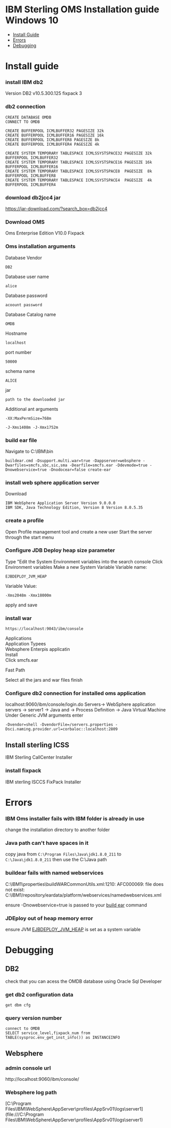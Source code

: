 # IBM Sterling OMS Installation guide Windows 10
- [Install Guide](#Install-guide)
- [Errors](#Errors)
- [Debugging](#Debugging)

# Install guide
### install IBM db2
Version DB2 v10.5.300.125                                                                                                                       fixpack 3
### db2 connection
 
    CREATE DATABASE OMDB
    CONNECT TO OMDB

    CREATE BUFFERPOOL ICMLBUFFER32 PAGESIZE 32k 
    CREATE BUFFERPOOL ICMLBUFFER16 PAGESIZE 16k 
    CREATE BUFFERPOOL ICMLBUFFER8 PAGESIZE 8k
    CREATE BUFFERPOOL ICMLBUFFER4 PAGESIZE 4k

    CREATE SYSTEM TEMPORARY TABLESPACE ICMLSSYSTSPACE32 PAGESIZE 32k BUFFERPOOL ICMLBUFFER32
    CREATE SYSTEM TEMPORARY TABLESPACE ICMLSSYSTSPACE16 PAGESIZE 16k BUFFERPOOL ICMLBUFFER16
    CREATE SYSTEM TEMPORARY TABLESPACE ICMLSSYSTSPACE8  PAGESIZE  8k BUFFERPOOL ICMLBUFFER8
    CREATE SYSTEM TEMPORARY TABLESPACE ICMLSSYSTSPACE4  PAGESIZE  4k BUFFERPOOL ICMLBUFFER4
    
### download db2jcc4 jar
https://jar-download.com/?search_box=db2jcc4

### Download OMS


Oms Enterprise Edition V10.0
Fixpack 

### Oms installation arguments

Database Vendor

    DB2
Database user name

    alice

Database password
 
    acoount password


Database Catalog name

    OMDB


Hostname

    localhost

port number

    50000

schema name

    ALICE

jar
 
    path to the downloaded jar

Additional ant arguments
 
    -XX:MaxPermSize=768m
    
    -J-Xms1408m -J-Xmx1752m
    
### build ear file
Navigate to C:\IBM\bin
 
    buildear.cmd -Dsupport.multi.war=true -Dappserver=websphere -Dwarfiles=smcfs,sbc,sic,sma -Dearfile=smcfs.ear -Ddevmode=true -Dnowebservice=true -Dnodocear=false create-ear

### install web sphere application server
Download
 
    IBM WebSphere Application Server Version 9.0.0.0
    IBM SDK, Java Technology Edition, Version 8 Version 8.0.5.35
 
### create a profile
Open Profile management tool and create a new user
Start the server through the start menu

### Configure JDB Deploy heap size parameter
Type "Edit the System Environment variables into the search console
Click Environment variables
Make a new System Variable
Variable name:
 
    EJBDEPLOY_JVM_HEAP    
    
Variable Value:
 
    -Xms2048m -Xmx18000m
apply and save
### install war

 
    https://localhost:9043/ibm/console

Applications  
Application Typees  
Websphere Enterpis applicatin  
Install  
Click smcfs.ear

Fast Path

Select all the jars and war files
finish
### Configure db2 connection  for installed oms application
localhost:9060/ibm/console/login.do
Servers-> WebSphere application servers -> server1 -> Java and  -> Process Definition -> Java Virtual Machine
Under Generic JVM arguments enter
 
    -Dvendor=shell -DvendorFile=/servers.properties -Dsci.naming.provider.url=corbaloc::localhost:2809


## Install sterling ICSS
IBM Sterling CallCenter Installer
### install fixpack
IBM sterling ISCCS FixPack Installer 

# Errors
### IBM Oms installer fails with IBM folder is already in use
change the installation directory to another folder


### Java path can't have spaces in it
copy java
from `C:\Program Files\Java\jdk1.8.0_211` to `C:\Java\jdk1.8.0_211` then use the C:\Java path

### buildear fails with named webservices 
C:\IBM1\properties\buildWARCommonUtils.xml:1210: AFC000069:  file does not exist: C:\IBM1/repository/eardata/platform/webservices/namedwebservices.xml

ensure -Dnowebservice=true is passed to your [build ear](#build-ear-file) command

### JDEploy out of heap memory error
ensure JVM  [EJBDEPLOY_JVM_HEAP](#Configure-JDB-Deploy-heap-size-parameter)  is set as a system variable
# Debugging
## DB2
check that you can acess the OMDB database using Oracle Sql Developer

### get db2 configuration data
 
    get dbm cfg
### query version number
 
    connect to OMDB
    SELECT service_level,fixpack_num from TABLE(sysproc.env_get_inst_info()) as INSTANCEINFO
 ## Websphere
 ### admin console url
 http://localhost:9060/ibm/console/
 
 ### Websphere log path
 [C:\Program Files\IBM\WebSphere\AppServer\profiles\AppSrv01\logs\server1](file:///C:\Program Files\IBM\WebSphere\AppServer\profiles\AppSrv01\logs\server1)
 
